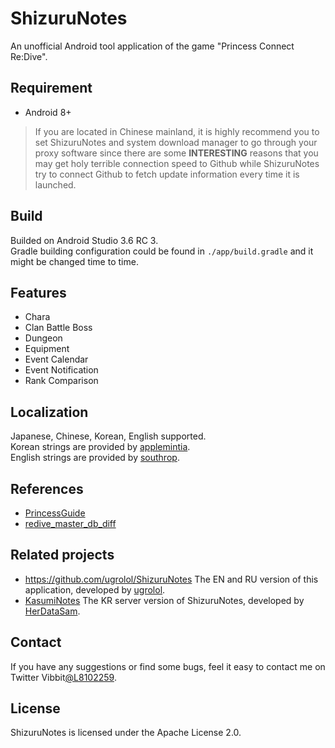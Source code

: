 # ShizuruNotes
An unofficial Android tool application of the game "Princess Connect Re:Dive".  

## Requirement
* Android 8+  
> If you are located in Chinese mainland, it is highly recommend you to set ShizuruNotes and system download manager to go through your proxy software since there are some **INTERESTING** reasons that you may get holy terrible connection speed to Github while ShizuruNotes try to connect Github to fetch update information every time it is launched. 

## Build
Builded on Android Studio 3.6 RC 3.  
Gradle building configuration could be found in `./app/build.gradle` and it might be changed time to time.

## Features
* Chara 
* Clan Battle Boss 
* Dungeon 
* Equipment 
* Event Calendar
* Event Notification
* Rank Comparison


## Localization 
Japanese, Chinese, Korean, English supported.  
Korean strings are provided by [applemintia](https://twitter.com/_applemintia).  
English strings are provided by [southrop](https://github.com/southrop).

## References 
* [PrincessGuide](https://github.com/superk589/PrincessGuide) 
* [redive_master_db_diff](https://github.com/esterTion/redive_master_db_diff)

## Related projects
* https://github.com/ugrolol/ShizuruNotes The EN and RU version of this application, developed by [ugrolol](https://github.com/ugrolol).
* [KasumiNotes](https://github.com/HerDataSam/KasumiNotes) The KR server version of ShizuruNotes, developed by [HerDataSam](https://github.com/HerDataSam).

## Contact
If you have any suggestions or find some bugs, feel it easy to contact me on Twitter Vibbit[@L8102259](https://twitter.com/L8102259). 

## License 
ShizuruNotes is licensed under the Apache License 2.0. 
